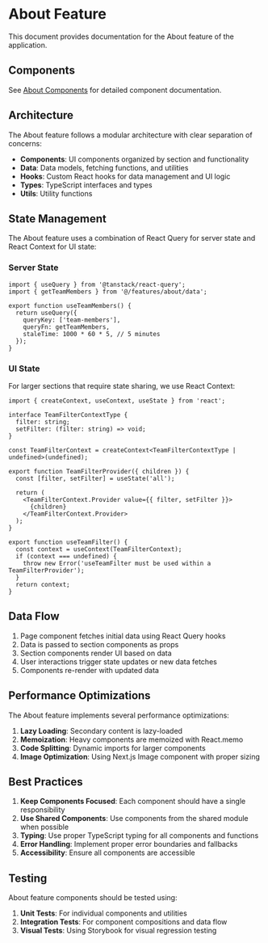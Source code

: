# About Feature

This document provides documentation for the About feature of the application.

## Components

See [About Components](../components/about.md) for detailed component documentation.

## Architecture

The About feature follows a modular architecture with clear separation of concerns:

- **Components**: UI components organized by section and functionality
- **Data**: Data models, fetching functions, and utilities
- **Hooks**: Custom React hooks for data management and UI logic
- **Types**: TypeScript interfaces and types
- **Utils**: Utility functions

## State Management

The About feature uses a combination of React Query for server state and React Context for UI state:

### Server State

```tsx
import { useQuery } from '@tanstack/react-query';
import { getTeamMembers } from '@/features/about/data';

export function useTeamMembers() {
  return useQuery({
    queryKey: ['team-members'],
    queryFn: getTeamMembers,
    staleTime: 1000 * 60 * 5, // 5 minutes
  });
}
```

### UI State

For larger sections that require state sharing, we use React Context:

```tsx
import { createContext, useContext, useState } from 'react';

interface TeamFilterContextType {
  filter: string;
  setFilter: (filter: string) => void;
}

const TeamFilterContext = createContext<TeamFilterContextType | undefined>(undefined);

export function TeamFilterProvider({ children }) {
  const [filter, setFilter] = useState('all');
  
  return (
    <TeamFilterContext.Provider value={{ filter, setFilter }}>
      {children}
    </TeamFilterContext.Provider>
  );
}

export function useTeamFilter() {
  const context = useContext(TeamFilterContext);
  if (context === undefined) {
    throw new Error('useTeamFilter must be used within a TeamFilterProvider');
  }
  return context;
}
```

## Data Flow

1. Page component fetches initial data using React Query hooks
2. Data is passed to section components as props
3. Section components render UI based on data
4. User interactions trigger state updates or new data fetches
5. Components re-render with updated data

## Performance Optimizations

The About feature implements several performance optimizations:

1. **Lazy Loading**: Secondary content is lazy-loaded
2. **Memoization**: Heavy components are memoized with React.memo
3. **Code Splitting**: Dynamic imports for larger components
4. **Image Optimization**: Using Next.js Image component with proper sizing

## Best Practices

1. **Keep Components Focused**: Each component should have a single responsibility
2. **Use Shared Components**: Use components from the shared module when possible
3. **Typing**: Use proper TypeScript typing for all components and functions
4. **Error Handling**: Implement proper error boundaries and fallbacks
5. **Accessibility**: Ensure all components are accessible

## Testing

About feature components should be tested using:

1. **Unit Tests**: For individual components and utilities
2. **Integration Tests**: For component compositions and data flow
3. **Visual Tests**: Using Storybook for visual regression testing 